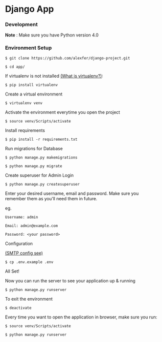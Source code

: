 
# Django App

### Development
**Note** : Make sure you have Python version 4.0

### Environment Setup

`$ git clone https://github.com/alexfer/django-project.git`

`$ cd app/`

If virtualenv is not installed [(What is virtualenv?)](https://www.youtube.com/watch?v=N5vscPTWKOk&t=313s):

`$ pip install virtualenv`

Create a virtual environment

`$ virtualenv venv`

Activate the environment everytime you open the project

`$ source venv/Scripts/activate`

Install requirements

`$ pip install -r requirements.txt`

Run migrations for Database 

`$ python manage.py makemigrations`

`$ python manage.py migrate`

Create superuser for Admin Login

`$ python manage.py createsuperuser`

Enter your desired username, email and password. Make sure you remember them as you'll need them in future.

eg.

    Username: admin
    
    Email: admin@example.com
    
    Password: <your password>

Configuration

[(SMTP config see)](https://docs.djangoproject.com/en/3.2/topics/email/#smtp-backend)

`$ cp .env.example .env `

All Set!

Now you can run the server to see your application up & running

`$ python manage.py runserver`

To exit the environment

`$ deactivate`

Every time you want to open the application in browser, make sure you run:

`$ source venv/Scripts/activate`

`$ python manage.py runserver`